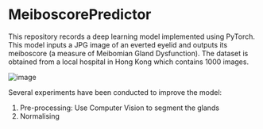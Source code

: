 # MeiboscorePredictor
This repository records a deep learning model implemented using PyTorch. This model inputs a JPG image of an everted eyelid and outputs its meiboscore (a measure of Meibomian Gland Dysfunction). The dataset is obtained from a local hospital in Hong Kong which contains 1000 images.

![image](https://github.com/wkemilylau/MeiboscorePredictor/assets/123195547/f53a581b-9c4c-48ec-acfe-2686d585996d)

Several experiments have been conducted to improve the model:
1. Pre-processing: Use Computer Vision to segment the glands
2. Normalising
